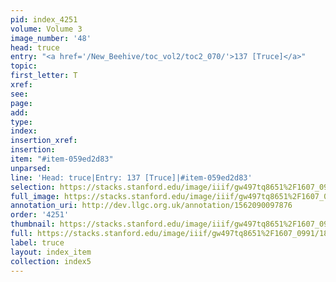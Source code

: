 ```yaml
---
pid: index_4251
volume: Volume 3
image_number: '48'
head: truce
entry: "<a href='/New_Beehive/toc_vol2/toc2_070/'>137 [Truce]</a>"
topic: 
first_letter: T
xref: 
see: 
page: 
add: 
type: 
index: 
insertion_xref: 
insertion: 
item: "#item-059ed2d83"
unparsed: 
line: 'Head: truce|Entry: 137 [Truce]|#item-059ed2d83'
selection: https://stacks.stanford.edu/image/iiif/gw497tq8651%2F1607_0991/1803,2865,385,124/full/0/default.jpg
full_image: https://stacks.stanford.edu/image/iiif/gw497tq8651%2F1607_0991/full/full/0/default.jpg
annotation_uri: http://dev.llgc.org.uk/annotation/1562090097876
order: '4251'
thumbnail: https://stacks.stanford.edu/image/iiif/gw497tq8651%2F1607_0991/1803,2865,385,124/150,/0/default.jpg
full: https://stacks.stanford.edu/image/iiif/gw497tq8651%2F1607_0991/1803,2865,385,124/full/0/default.jpg
label: truce
layout: index_item
collection: index5
---
```

